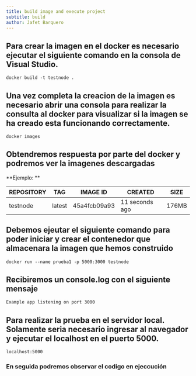 ```yaml
---
title: build image and execute project
subtitle: build
author: Jafet Barquero
---
```


## Para crear la imagen en el docker es necesario ejecutar el siguiente comando en la consola de Visual Studio.

  `docker build -t testnode . `

## Una vez completa la creacion de la imagen es necesario abrir una consola para realizar la consulta al docker para visualizar si la imagen se ha creado esta funcionando correctamente.

  `docker images`

## Obtendremos respuesta por parte del docker y podremos ver la imagenes descargadas

**Ejemplo: ** 

|REPOSITORY  |      TAG |      IMAGE ID   |    CREATED   |       SIZE  |
|  --------  | -------- |   --------      |   ------     | -------     |
|testnode   |              latest  |  45a4fcb09a93 |  11 seconds ago |  176MB |

## Debemos ejeutar el siguiente comando para poder iniciar y crear el contenedor que almacenara la imagen que hemos construido

  `docker run --name prueba1 -p 5000:3000 testnode`

## Recibiremos un console.log con el siguiente mensaje

  `Example app listening on port 3000`

## Para realizar la prueba en el servidor local. Solamente seria necesario ingresar al navegador y ejecutar el localhost en el puerto 5000.
 
  `localhost:5000`

 ### En seguida podremos observar el codigo en ejeccución 
